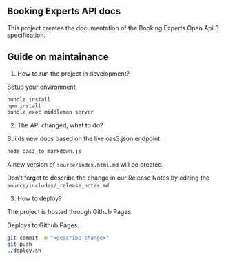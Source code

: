 ## Booking Experts API docs

This project creates the documentation of the Booking Experts Open Api 3 specification.

## Guide on maintainance

1. How to run the project in development?

Setup your environment.
```bash
bundle install
npm install
bundle exec middleman server
```

2. The API changed, what to do?

Builds new docs based on the live oas3.json endpoint.
```bash
node oas3_to_markdown.js
```
A new version of `source/index.html.md` will be created.

Don't forget to describe the change in our Release Notes by editing the `source/includes/_release_notes.md`.

3. How to deploy?

The project is hosted through Github Pages.

Deploys to Github Pages.
```bash
git commit -m "<describe change>"
git push
./deploy.sh
```

